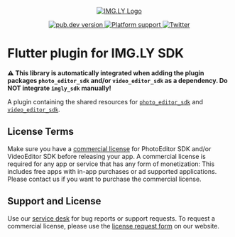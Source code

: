 <p align="center">
  <a href="https://img.ly/?utm_campaign=Projects&utm_source=Github&utm_medium=IMGLY&utm_content=Flutter"">
    <img src="https://uploads-ssl.webflow.com/5f7574bdf1696c4b4bf518ea/5f75b58e3a7013e64675400c_IMG_LY.svg" alt="IMG.LY Logo"/>
  </a>
</p>
<p align="center">
  <a href="https://pub.dev/packages/imgly_sdk">
    <img src="https://img.shields.io/pub/v/imgly_sdk?color=blue" alt="pub.dev version">
  </a>
  <a href="https://pub.dev/packages/imgly_sdk">
    <img src="https://img.shields.io/badge/platforms-android%20|%20ios-lightgrey.svg" alt="Platform support">
  </a>
  <a href="https://twitter.com/imgly">
    <img src="https://img.shields.io/badge/twitter-@imgly-blue.svg?style=flat" alt="Twitter">
  </a>
</p>

# Flutter plugin for IMG.LY SDK

**⚠️ This library is automatically integrated when adding the plugin packages `photo_editor_sdk` and/or `video_editor_sdk` as a dependency. Do NOT integrate `imgly_sdk` manually!**

A plugin containing the shared resources for [`photo_editor_sdk`](https://pub.dev/packages/photo_editor_sdk) and [`video_editor_sdk`](https://pub.dev/packages/video_editor_sdk).

## License Terms

Make sure you have a [commercial license](https://account.photoeditorsdk.com/pricing?utm_campaign=Projects&utm_source=Github&utm_medium=IMGLY&utm_content=Flutter) for PhotoEditor SDK and/or VideoEditor SDK before releasing your app.
A commercial license is required for any app or service that has any form of monetization: This includes free apps with in-app purchases or ad supported applications. Please contact us if you want to purchase the commercial license.

## Support and License

Use our [service desk](https://support.img.ly) for bug reports or support requests. To request a commercial license, please use the [license request form](https://img.ly/pricing?utm_campaign=Projects&utm_source=Github&utm_medium=IMGLY&utm_content=Flutter) on our website.
